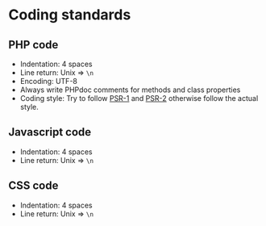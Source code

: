 Coding standards
================

PHP code
--------

- Indentation: 4 spaces
- Line return: Unix => `\n`
- Encoding: UTF-8
- Always write PHPdoc comments for methods and class properties
- Coding style: Try to follow [PSR-1](http://www.php-fig.org/psr/psr-1/) and [PSR-2](http://www.php-fig.org/psr/psr-2/) otherwise follow the actual style.

Javascript code
---------------

- Indentation: 4 spaces
- Line return: Unix => `\n`

CSS code
--------

- Indentation: 4 spaces
- Line return: Unix => `\n`
